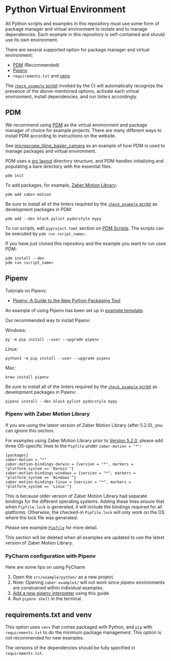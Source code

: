 # Python Virtual Environment

All Python scripts and examples in this repository must use some form of package manager
and virtual environment to isolate and to manage dependencies.
Each example in this repository is self-contained and should use its own environment.

There are several supported option for package manager and virtual environment:

- [PDM](https://pdm-project.org/en/latest/) (Recommended)
- [Pipenv](https://pipenv.pypa.io/en/latest/)
- `requirements.txt` and [venv](https://docs.python.org/3/library/venv.html)

The [`check_example` script](../tools/check_examples/) invoked by the CI will automatically
recognize the presence of the above-mentioned options, activate each virtual environment,
install dependencies, and run linters accordingly.

## PDM

We recommend using [PDM](https://pdm-project.org/en/stable/) as the
virtual environment and package manager of choice for example projects.
There are many different ways to install PDM according to instructions on the website.

See [microscope_tiling_basler_camera](../src/microscope_tiling_basler_camera/) as an example
of how PDM is used to manage packages and virtual environment.

PDM uses a [src layout](https://packaging.python.org/en/latest/discussions/src-layout-vs-flat-layout/)
directory structure, and PDM handles initializing and populating a bare directory with the essential files:

    pdm init

To add packages, for example, [Zaber Motion Library](https://software.zaber.com/motion-library/docs):

    pdm add zaber-motion

Be sure to install all of the linters required by the [`check_example` script](../tools/check_examples/)
as development packages in PDM:

    pdm add --dev black pylint pydocstyle mypy

To run scripts, edit `pyproject.toml` section on [PDM Scripts](https://pdm-project.org/en/stable/usage/scripts/).
The scripts can be executed by `pdm run <sript_name>`.

If you have just cloned this repository and the example you want to run uses PDM:

    pdm install --dev
    pdm run <script_name>

## Pipenv

Tutorials on Pipenv:

- [Pipenv: A Guide to the New Python Packaging Tool](https://realpython.com/pipenv-guide/)

An example of using Pipenv has been set up in [example template](../src/_template/python_pipenv/).

Our recommended way to install Pipenv:

Windows:

    py -m pip install --user --upgrade pipenv

Linux:

    python3 -m pip install --user --upgrade pipenv

Mac:

    brew install pipenv

Be sure to install all of the linters required by the [`check_example` script](../tools/check_examples/)
as development packages in Pipenv:

    pipenv install --dev black pylint pydocstyle mypy

### Pipenv with Zaber Motion Library

If you are using the latest version of Zaber Motion Library (after 5.2.0), you can ignore this section.

For examples using Zaber Motion Library prior to
[Version 5.2.0](https://software.zaber.com/motion-library/docs/support/changelog#_2024-04-11-version-520),
please add three OS-specific lines to the `Pipfile` under `zaber-motion = "*"`:

    [packages]
    zaber-motion = "*"
    zaber-motion-bindings-darwin = {version = "*", markers = "platform_system == 'Darwin'"}
    zaber-motion-bindings-windows = {version = "*", markers = "platform_system == 'Windows'"}
    zaber-motion-bindings-linux = {version = "*", markers = "platform_system == 'Linux'"}

This is because older version of Zaber Motion Library had separate bindings for the different operating systems.
Adding these lines ensure that when `Pipfile.lock` is generated, it will include the bindings required
for all platforms.  Otherwise, the checked-in `Pipfile.lock` will only work
on the OS where the lock file was generated.

Please see example [`Pipfile`](../src/_template/python_pipenv/Pipfile) for more detail.

This section will be deleted when all examples are updated to use the latest version of Zaber Motion Library.

### PyCharm configuration with Pipenv

Here are some tips on using PyCharm
1. Open the `src/example/python/` as a new project.
2. Note: Opening `zaber-examples/` will not work since pipenv environments are constrained
   within individual examples.
3. [Add a new pipenv interpreter](https://www.jetbrains.com/help/pycharm/pipenv.html#pipenv-new-project)
   using this guide.
4. Run `pipenv shell` in the terminal.

## requirements.txt and venv

This option uses `venv` that comes packaged with Python, and `pip` with `requirements.txt` to do the minimum
package management.  This option is not recommended for new examples.

The versions of the dependencies should be fully specified in `requirements.txt`.

